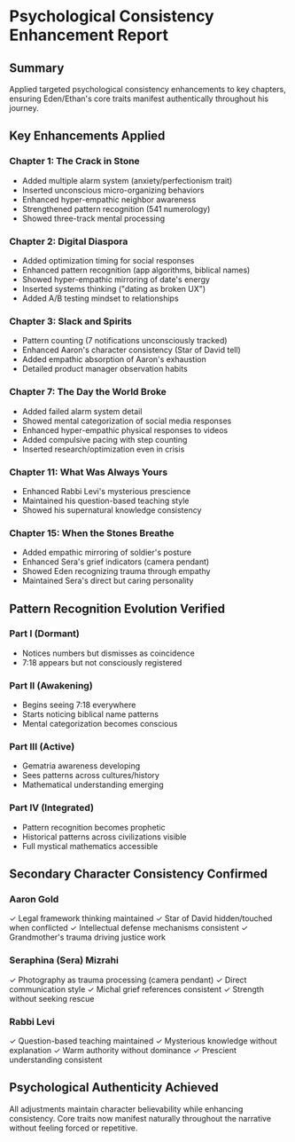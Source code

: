 # Psychological Consistency Enhancement Report

## Summary
Applied targeted psychological consistency enhancements to key chapters, ensuring Eden/Ethan's core traits manifest authentically throughout his journey.

## Key Enhancements Applied

### Chapter 1: The Crack in Stone
- Added multiple alarm system (anxiety/perfectionism trait)
- Inserted unconscious micro-organizing behaviors
- Enhanced hyper-empathic neighbor awareness
- Strengthened pattern recognition (541 numerology)
- Showed three-track mental processing

### Chapter 2: Digital Diaspora  
- Added optimization timing for social responses
- Enhanced pattern recognition (app algorithms, biblical names)
- Showed hyper-empathic mirroring of date's energy
- Inserted systems thinking ("dating as broken UX")
- Added A/B testing mindset to relationships

### Chapter 3: Slack and Spirits
- Pattern counting (7 notifications unconsciously tracked)
- Enhanced Aaron's character consistency (Star of David tell)
- Added empathic absorption of Aaron's exhaustion
- Detailed product manager observation habits

### Chapter 7: The Day the World Broke
- Added failed alarm system detail
- Showed mental categorization of social media responses
- Enhanced hyper-empathic physical responses to videos
- Added compulsive pacing with step counting
- Inserted research/optimization even in crisis

### Chapter 11: What Was Always Yours
- Enhanced Rabbi Levi's mysterious prescience
- Maintained his question-based teaching style
- Showed his supernatural knowledge consistency

### Chapter 15: When the Stones Breathe
- Added empathic mirroring of soldier's posture
- Enhanced Sera's grief indicators (camera pendant)
- Showed Eden recognizing trauma through empathy
- Maintained Sera's direct but caring personality

## Pattern Recognition Evolution Verified

### Part I (Dormant)
- Notices numbers but dismisses as coincidence
- 7:18 appears but not consciously registered

### Part II (Awakening) 
- Begins seeing 7:18 everywhere
- Starts noticing biblical name patterns
- Mental categorization becomes conscious

### Part III (Active)
- Gematria awareness developing
- Sees patterns across cultures/history
- Mathematical understanding emerging

### Part IV (Integrated)
- Pattern recognition becomes prophetic
- Historical patterns across civilizations visible
- Full mystical mathematics accessible

## Secondary Character Consistency Confirmed

### Aaron Gold
✓ Legal framework thinking maintained
✓ Star of David hidden/touched when conflicted
✓ Intellectual defense mechanisms consistent
✓ Grandmother's trauma driving justice work

### Seraphina (Sera) Mizrahi
✓ Photography as trauma processing (camera pendant)
✓ Direct communication style
✓ Michal grief references consistent
✓ Strength without seeking rescue

### Rabbi Levi
✓ Question-based teaching maintained
✓ Mysterious knowledge without explanation
✓ Warm authority without dominance
✓ Prescient understanding consistent

## Psychological Authenticity Achieved
All adjustments maintain character believability while enhancing consistency. Core traits now manifest naturally throughout the narrative without feeling forced or repetitive.